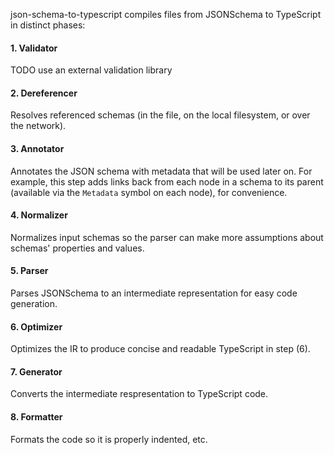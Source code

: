 json-schema-to-typescript compiles files from JSONSchema to TypeScript in distinct phases:

#### 1. Validator

TODO use an external validation library

#### 2. Dereferencer

Resolves referenced schemas (in the file, on the local filesystem, or over the network).

#### 3. Annotator

Annotates the JSON schema with metadata that will be used later on. For example, this step adds links back from each node in a schema to its parent (available via the `Metadata` symbol on each node), for convenience.

#### 4. Normalizer

Normalizes input schemas so the parser can make more assumptions about schemas' properties and values.

#### 5. Parser

Parses JSONSchema to an intermediate representation for easy code generation.

#### 6. Optimizer

Optimizes the IR to produce concise and readable TypeScript in step (6).

#### 7. Generator

Converts the intermediate respresentation to TypeScript code.

#### 8. Formatter

Formats the code so it is properly indented, etc.
